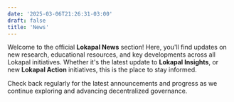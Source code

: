 ```yaml
---
date: '2025-03-06T21:26:31-03:00'
draft: false
title: 'News'
---
```


Welcome to the official **Lokapal News** section! Here, you'll find updates on new research, educational resources, and key developments across all Lokapal initiatives. Whether it's the latest update to **Lokapal Insights**, or new **Lokapal Action** initiatives, this is the place to stay informed.  

Check back regularly for the latest announcements and progress as we continue exploring and advancing decentralized governance.  
